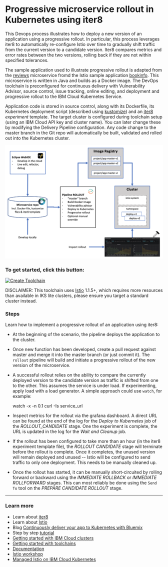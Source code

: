 # Progressive microservice rollout in Kubernetes using **iter8**

This Devops process illustrates how to deploy a new version of an application using a progressive rollout. In particular, this process leverages iter8 to automatically re-configure Istio over time to gradually shift traffic from the current version to a candidate version. Iter8 compares metrics and error rates between the two versions, rolling back if they are not within specified tolerances.

The sample application used to illustrate progressive rollout is adapted from the [reviews](https://github.com/istio/istio/tree/master/samples/bookinfo/src/reviews) microservice fromd the Istio sample application [bookinfo](https://github.com/istio/istio/tree/master/samples/bookinfo/src). This microservice is written in Java and builds as a Docker image. The DevOps toolchain is preconfigured for continuous delivery with Vulnerability Advisor, source control, issue tracking, online editing, and deployment and progressive rollout to the IBM Cloud Kubernetes Service.

Application code is stored in source control, along with its Dockerfile, its Kubernetes deployment script (described using [kustomize](https://kustomize.io/)) and an [iter8](https://github.com/iter8-tools/docs) _experiment_ template.
The target cluster is configured during toolchain setup (using an IBM Cloud API key and cluster name). You can later change these by modifying the Delivery Pipeline configuration.
Any code change to the master branch in the Git repo will automatically be built, validated and rolled out into the Kubernetes cluster.

  ![Icon](./progressive-rollout.png)

### To get started, click this button:

  [![Create Toolchain](https://cloud.ibm.com/devops/graphics/create_toolchain_button.png)](https://cloud.ibm.com/devops/setup/deploy/?repository=https%3A//github.com/iter8-tools/iter8-toolchain-rollout&env_id=ibm:yp:us-south)

DISCLAIMER: This toolchain uses [Istio](https://istio.io/) 1.1.5+, which requires more resources than available in IKS lite clusters, please ensure you target a standard cluster instead.

### Steps

Learn how to implement a progressive rollout of an application using iter8:

  * At the beginning of the scenario, the pipeline deploys the application to the cluster.

  * Once new function has been developed, create a pull request against master and merge it into the master branch (or just commit it). The `rollout` pipeline will build and initiate a progressive rollout of the new version of the microservice.

  * A successful rollout relies on the ability to compare the currently deployed version to the candidate version as traffic is shifted from one to the other. This assumes the service is under load. If experimenting, apply load with a load generator. A simple approach could use `watch`, for example:

    watch -x -n 0.1 curl -Is service_url

  * Inspect metrics for the rollout via the grafana dashboard. A direct URL can be found at the end of the log for the _Deploy to Kubernetes_ job of the _ROLLOUT_CANDIDATE_ stage. One the experiment is complete, the URL is updated in the log for the _Wait and Cleanup_ job.

  * If the rollout has been configured to take more than an hour (in the iter8 experiment template file), the _ROLLOUT CANDIDATE_ stage will terminate before the rollout is complete. Once it completes, the unused version will remain deployed and unused -- Istio will be configured to send traffic to only one deployment. This needs to be manually cleaned up.

  * Once the rollout has started, it can be manually short-circuited by rolling forward or backward using the _IMMEDIATE ROLLBACK_ or _IMMEDIATE ROLLFORWARD_ stages. This can most reliably be done using the `Send To` tool on the _PREPARE CANDIDATE ROLLOUT_ stage.

---

### Learn more

  * Learn about [iter8](https://github.com/iter8-tools/docs)
  * Learn about [Istio](https://istio.io/)
  * Blog [Continuously deliver your app to Kubernetes with Bluemix](https://www.ibm.com/blogs/bluemix/2017/07/continuously-deliver-your-app-to-kubernetes-with-bluemix/)
  * Step by step [tutorial](tutorial/tutorial.md)
  * [Getting started with IBM Cloud clusters](https://cloud.ibm.com/docs/containers?topic=containers-getting-started)
  * [Getting started with toolchains](https://cloud.ibm.com/devops/getting-started)
  * [Documentation](https://cloud.ibm.com/docs/services/ContinuousDelivery?topic=ContinuousDelivery-getting-started&pos=2)
  * [Istio workshop](https://github.com/IBM/istio101/tree/master/workshop)
  * [Managed Istio on IBM Cloud Kubernetes](https://cloud.ibm.com/docs/containers?topic=containers-istio#istio)
